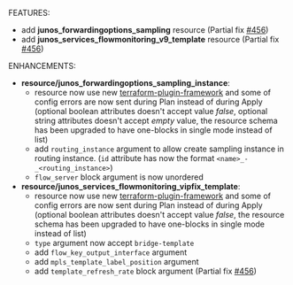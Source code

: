 <!-- markdownlint-disable-file MD013 MD041 -->
FEATURES:

* add **junos_forwardingoptions_sampling** resource (Partial fix [#456](https://github.com/jeremmfr/terraform-provider-junos/issues/456))
* add **junos_services_flowmonitoring_v9_template** resource (Partial fix [#456](https://github.com/jeremmfr/terraform-provider-junos/issues/456))

ENHANCEMENTS:

* **resource/junos_forwardingoptions_sampling_instance**:
  * resource now use new [terraform-plugin-framework](https://github.com/hashicorp/terraform-plugin-framework) and some of config errors are now sent during Plan instead of during Apply (optional boolean attributes doesn't accept value *false*, optional string attributes doesn't accept *empty* value, the resource schema has been upgraded to have one-blocks in single mode instead of list)
  * add `routing_instance` argument to allow create sampling instance in routing instance. (`id` attribute has now the format `<name>_-_<routing_instance>`)
  * `flow_server` block argument is now unordered
* **resource/junos_services_flowmonitoring_vipfix_template**:
  * resource now use new [terraform-plugin-framework](https://github.com/hashicorp/terraform-plugin-framework) and some of config errors are now sent during Plan instead of during Apply (optional boolean attributes doesn't accept value *false*, the resource schema has been upgraded to have one-blocks in single mode instead of list)
  * `type` argument now accept `bridge-template`
  * add `flow_key_output_interface` argument
  * add `mpls_template_label_position` argument
  * add `template_refresh_rate` block argument (Partial fix [#456](https://github.com/jeremmfr/terraform-provider-junos/issues/456))
